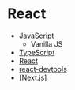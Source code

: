 # React
+ [JavaScript](https://developer.mozilla.org/ko/docs/Web/JavaScript)
  + Vanilla JS 
+ [TypeScript](https://www.typescriptlang.org/)
+ [React](https://reactjs.org/)
+ [react-devtools](https://www.npmjs.com/package/react-devtools)
+ [Next.js]

